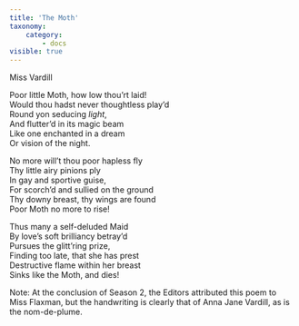 ```yaml
---
title: 'The Moth'
taxonomy:
    category:
        - docs
visible: true
---
```


<div class="author">Miss Vardill</div>

Poor little Moth, how low thou’rt laid!  
Would thou hadst never thoughtless play’d  
Round yon seducing *light*,  
And flutter’d in its magic beam  
Like one enchanted in a dream  
Or vision of <span data-tippy="delight" class="green">the night</span>.

No more will’t thou poor hapless fly  
Thy little airy pinions ply  
In gay and sportive guise,  
For scorch’d and sullied on the ground  
Thy downy breast, thy wings are found  
Poor Moth <span data-tippy="ne’er" class="green">no</span> more to rise!

Thus many a self-deluded Maid  
By love’s soft brilliancy betray’d  
Pursues the glitt’ring prize,  
Finding too late, that she has prest  
Destructive flame within her breast  
Sinks like the Moth, and dies!

<span class="red">Note: At the conclusion of Season 2, the Editors attributed this poem to Miss Flaxman, but the handwriting is clearly that of Anna Jane Vardill, as is the nom-de-plume.</span>
